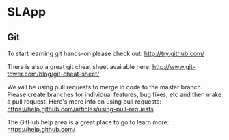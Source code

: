 # SLApp

## Git
To start learning git hands-on please check out: http://try.github.com/

There is also a great git cheat sheet available here: http://www.git-tower.com/blog/git-cheat-sheet/

We will be using pull requests to merge in code to the master branch. Please create branches for individual features, bug fixes, etc and  then make a pull request. Here's more info on using pull requests: https://help.github.com/articles/using-pull-requests

The GitHub help area is a great place to go to learn more: https://help.github.com/
